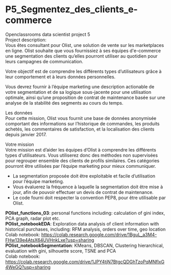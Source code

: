 # P5_Segmentez_des_clients_e-commerce
Openclassrooms data scientist project 5
<br>Project description:</br>
Vous êtes consultant pour Olist, une solution de vente sur les marketplaces en ligne. Olist souhaite que vous fournissiez à ses équipes d'e-commerce une segmentation des clients qu’elles pourront utiliser au quotidien pour leurs campagnes de communication.

Votre objectif est de comprendre les différents types d’utilisateurs grâce à leur comportement et à leurs données personnelles.

Vous devrez fournir à l’équipe marketing une description actionable de votre segmentation et de sa logique sous-jacente pour une utilisation optimale, ainsi qu’une proposition de contrat de maintenance basée sur une analyse de la stabilité des segments au cours du temps.

Les données<br>
Pour cette mission, Olist vous fournit une base de données anonymisée comportant des informations sur l’historique de commandes, les produits achetés, les commentaires de satisfaction, et la localisation des clients depuis janvier 2017.

Votre mission<br>
Votre mission est d’aider les équipes d’Olist à comprendre les différents types d'utilisateurs. Vous utiliserez donc des méthodes non supervisées pour regrouper ensemble des clients de profils similaires. Ces catégories pourront être utilisées par l’équipe marketing pour mieux communiquer.

- La segmentation proposée doit être exploitable et facile d’utilisation pour l’équipe marketing.<br>
- Vous évaluerez la fréquence à laquelle la segmentation doit être mise à jour, afin de pouvoir effectuer un devis de contrat de maintenance.<br>
- Le code fourni doit respecter la convention PEP8, pour être utilisable par Olist.<br>

<b>POlist_functions_03</b>: personal functions including: calculation of gini index, PCA graph, radar plot etc.<br>
<b>POlist_notebookEDA</b>: Exploration data analysis of client information with historical purchases, including: RFM analysis, orders over time, geo location<br>
Colab notebook: https://colab.research.google.com/drive/1BguL_a3M4-FHw139e4AtsX64UVHnkLxe?usp=sharing <br>
<b>POlist_notebookSegmentation</b>: KMeans, DBSCAN, Clustering hierarchical, evaluation with gini, silhouette score, TSNE and PCA<br>
Colab notebook: https://colab.research.google.com/drive/1JPY4tjN7BtgcQDGhTzoPqMNflxG4WeGQ?usp=sharing
